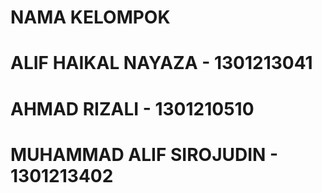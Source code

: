 # NAMA KELOMPOK 
# ALIF HAIKAL NAYAZA - 1301213041
# AHMAD RIZALI - 1301210510
# MUHAMMAD ALIF SIROJUDIN - 1301213402
